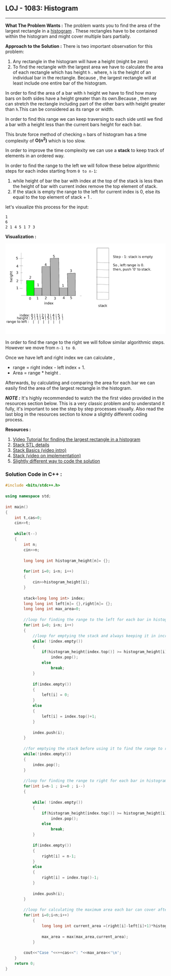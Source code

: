 ## LOJ - 1083: Histogram
--- 

**What The Problem Wants :** The problem wants you to find the area of the largest rectangle in a [histogram](https://en.wikipedia.org/wiki/Histogram) . These rectangles have to be contained within the histogram and might cover multiple bars partially.

**Approach to the Solution :** There is two important observation for this problem:

1. Any rectangle in the histogram will have a height (might be zero)
2. To find the rectangle with the largest area we have to calculate the area of each rectangle which has height `h` . where, `h` is the height of an individual bar in the rectangle. Because , the largest rectangle will at least include one entire bar of the histogram.

In order to find the area of a bar with `h` height we have to find how many bars on both sides have a height greater than its own.Because , then we can stretch the rectangle including part of the other bars with height greater than `h`.This can be considered as its range or width. 

In order to find this range we can keep traversing to each side until we find a bar with a height less than the current bars height for each bar. 

This brute force method of checking `n` bars of histogram has a time complexity of **O(n<sup>2</sup>)** which is too slow.

In order to improve the time complexity we can use a **stack** to keep track of elements in an ordered way.  

In order to find the range to the left we will follow these below algorithmic steps for each index starting from `0 to n-1`:

1. while height of bar the bar with index at the top of the stack is less than the height of bar with current index remove the top element of stack.
2. If the stack is empty the range to the left for current index is 0, else its equal to the top element of stack + 1 . 

let's visualize this process for the input:
```
1
6
2 1 4 5 1 7 3
```
**Visualization :**

![example](animation2.gif)

In order to find the range to the right we will follow similar algorithmic steps. However we move from `n-1 to 0`.

Once we have left and right index we can calculate ,
* range = right index - left index + 1.
* Area = range * height .

Afterwards, by calculating and comparing the area for each bar we can easily find the area of the largest rectangle in the histogram.

**_NOTE :_** It's highly recommended to watch the the first video provided in the resources section below. This is a very classic problem and to understand it fully, it's important to see the step by step processes visually. Also read the last blog in the resources section to know a slightly different coding process.

**Resources :**

1. [Video Tutorial for finding the largest rectangle in a histogram](https://youtu.be/vcv3REtIvEo) 
2. [Stack STL details](https://www.geeksforgeeks.org/stack-in-cpp-stl/)
3. [Stack Basics (video intro)](https://youtu.be/L3ud3rXpIxA)
4. [Stack (video on implementation)](https://youtu.be/RAMqDLI6_1c)
5. [Slightly different way to code the solution](https://www.geeksforgeeks.org/largest-rectangle-under-histogram/)

### Solution Code in C++ :

```cpp
#include <bits/stdc++.h>

using namespace std;

int main()
{
    int t,cas=0;
    cin>>t;

    while(t--)
    {
        int n;
        cin>>n;

        long long int histogram_height[n]= {};

        for(int i=0; i<n; i++)
        {
            cin>>histogram_height[i];
        }

        stack<long long int> index;
        long long int left[n]= {},right[n]= {};
        long long int max_area=0;

        //loop for finding the range to the left for each bar in histogram, or how far to the left can each bar be extended .
        for(int i=0; i<n; i++)
        {
            //loop for emptying the stack and always keeping it in increasing order    
            while( !index.empty())
            {
                if(histogram_height[index.top()] >= histogram_height[i])
                    index.pop();
                else
                    break;
            }

            if(index.empty())
            {
                left[i] = 0;
            }
            else
            {
                left[i] = index.top()+1;
            }

            index.push(i);
        }

        //for emptying the stack before using it to find the range to right.
        while(!index.empty())
        {
            index.pop();
        }

        //loop for finding the range to right for each bar in histogram
        for(int i=n-1 ; i>=0 ; i--)
        {

            while( !index.empty())
            {
                if(histogram_height[index.top()] >= histogram_height[i])
                    index.pop();
                else
                    break;
            }

            if(index.empty())
            {
                right[i] = n-1;
            }
            else
            {
                right[i] = index.top()-1;
            }

            index.push(i);
        }

        //loop for calculating the maximum area each bar can cover after extending both ways.
        for(int i=0;i<n;i++)
            {
                long long int current_area =(right[i]-left[i]+1)*histogram_height[i];

                max_area = max(max_area,current_area);
            }

        cout<<"Case "<<++cas<<": "<<max_area<<'\n';
    }
    return 0;
}
```